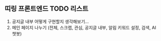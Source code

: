 ## 띠링 프론트엔드 TODO 리스트
1. 공지글 내부 어떻게 구현할지 생각해보기...
2. 메인 페이지 나누기 (전체, 스크랩, 관심, 공지글 내부, 알림 키워드 설정, 검색, AI 챗봇)